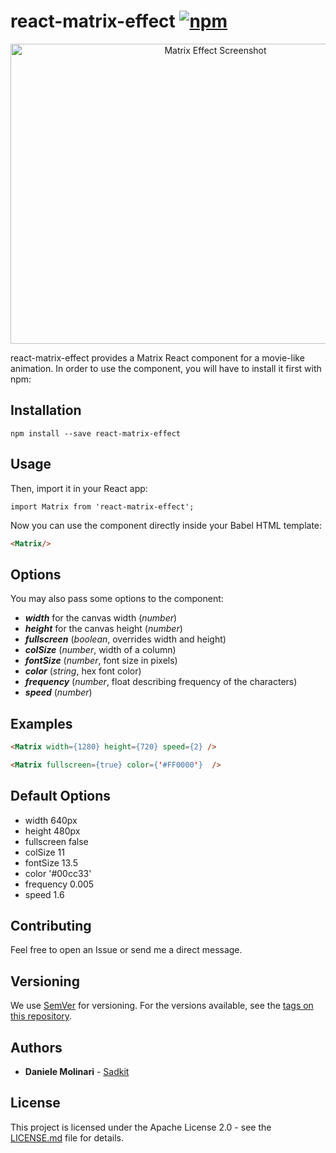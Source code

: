 # react-matrix-effect [![npm][npm-image]][npm-url]

[npm-image]: https://img.shields.io/npm/v/react-matrix-effect.svg
[npm-url]: https://www.npmjs.com/package/react-matrix-effect


<p align="center">
  <img src="https://www.sadkit.com/assets/img/react-matrix-effect.jpg" alt="Matrix Effect Screenshot" width="640px" height="480px" />
</p>

react-matrix-effect provides a Matrix React component for a movie-like animation. In order to use the component, you will have to install it first with npm:

## Installation

```
npm install --save react-matrix-effect 
```

## Usage

Then, import it in your React app:

```
import Matrix from 'react-matrix-effect';
```

Now you can use the component directly inside your Babel HTML template:

```html
<Matrix/>
```

## Options

You may also pass some options to the component:
* ***width*** for the canvas width (*number*)
* ***height*** for the canvas height (*number*)
* ***fullscreen*** (*boolean*, overrides width and height)
* ***colSize*** (*number*, width of a column)
* ***fontSize*** (*number*, font size in pixels)
* ***color*** (*string*, hex font color)
* ***frequency*** (*number*, float describing frequency of the characters)
* ***speed*** (*number*)


## Examples

```html
<Matrix width={1280} height={720} speed={2} />
```

```html
<Matrix fullscreen={true} color={'#FF0000'}  />
```

## Default Options

* width 640px
* height 480px
* fullscreen false
* colSize 11
* fontSize 13.5
* color '#00cc33'
* frequency 0.005
* speed 1.6

## Contributing

Feel free to open an Issue or send me a direct message.

## Versioning

We use [SemVer](http://semver.org/) for versioning. For the versions available, see the [tags on this repository](https://github.com/Sadkit/react-matrix-effect/tags). 

## Authors

* **Daniele Molinari** - [Sadkit](https://github.com/Sadkit)

## License

This project is licensed under the Apache License 2.0 - see the [LICENSE.md](LICENSE.md) file for details.
